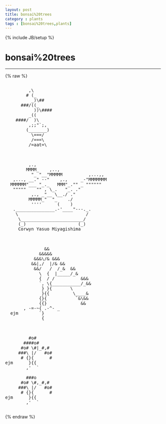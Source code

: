 ```yaml
---
layout: post
title: bonsai%20trees
category : plants
tags : [bonsai%20trees,plants]
---
```

{% include JB/setup %}
# bonsai%20trees
---
{% raw %}
<pre>

         ,\
        # (_
          _)\##
      ###/((_
           ))\####
         _((     
    ####/  )\
         ,;;&quot;`;,
        (_______)
          \===/
          /===\
         /=aat=\



         ,.,
        MMMM_    ,..,
          &quot;_ &quot;__&quot;MMMMM          ,...,,
   ,..., __.&quot; --&quot;    ,.,     _-&quot;MMMMMMM
  MMMMMM&quot;___ &quot;_._   MMM&quot;_.&quot;&quot; _ &quot;&quot;&quot;&quot;&quot;&quot;
   &quot;&quot;&quot;&quot;&quot;    &quot;&quot; , \_.   &quot;_. .&quot;
          ,., _&quot;__ \__./ .&quot;
         MMMMM_&quot;  &quot;_    ./
          &#039;&#039;&#039;&#039;      (    )
   ._______________.-&#039;____&quot;---._.
    \                          /
     \________________________/
     (_)                    (_)
     Corwyn Yasuo Miyagishima



               &amp;&amp;
             &amp;&amp;&amp;&amp;&amp;
           &amp;&amp;&amp;\/&amp; &amp;&amp;&amp;
          &amp;&amp;|,/  |/&amp; &amp;&amp;
           &amp;&amp;/   /  /_&amp;  &amp;&amp;
             \  {  |_____/_&amp;
             {  / /          &amp;&amp;&amp;
             `, \{___________/_&amp;&amp;
              } }{       \
              }{{         \____&amp;
             {}{           `&amp;\&amp;&amp;
             {{}             &amp;&amp;
       , -=-~{ .-^- _
  ejm        `}
              {



         #o#
       ####o#
      #o# \#|_#,#
     ###\ |/   #o#
      # {}{      #
ejm      }{{
        ,&#039;  `

        ###o
      #o# \#,_#,#
     ###\ |/   #o#
      # {}{      #
ejm      }{{
        ,&#039;  `
 </pre>
{% endraw %}
